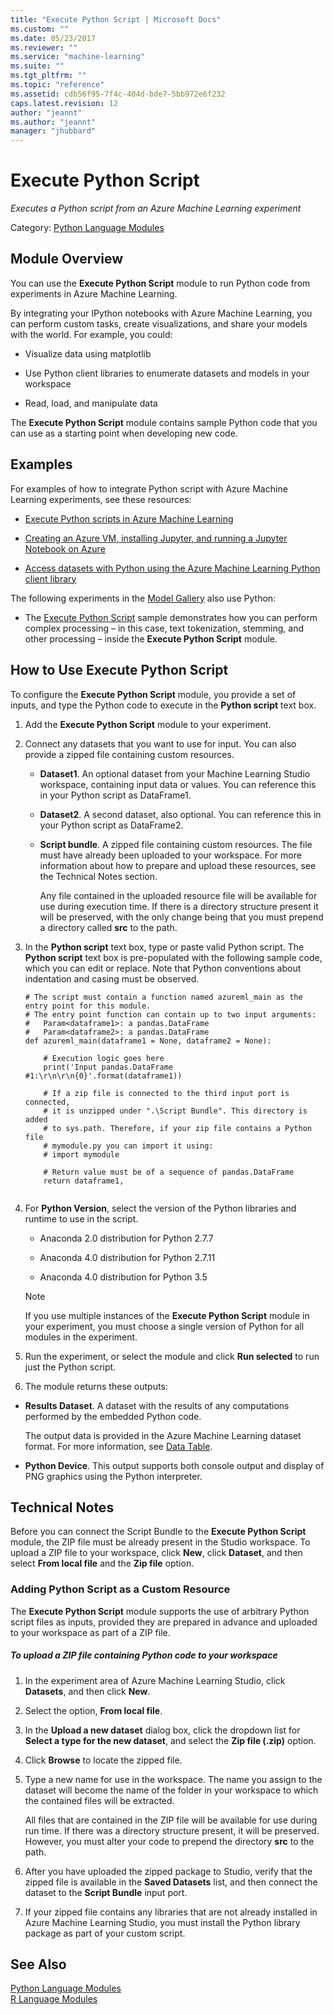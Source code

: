 ```yaml
---
title: "Execute Python Script | Microsoft Docs"
ms.custom: ""
ms.date: 05/23/2017
ms.reviewer: ""
ms.service: "machine-learning"
ms.suite: ""
ms.tgt_pltfrm: ""
ms.topic: "reference"
ms.assetid: cdb56f95-7f4c-404d-bde7-5bb972e6f232
caps.latest.revision: 12
author: "jeannt"
ms.author: "jeannt"
manager: "jhubbard"
---
```

# Execute Python Script
*Executes a Python script from an Azure Machine Learning experiment*  
  
 Category: [Python Language Modules](python-language-modules.md)  
  
## Module Overview  
 You can use the **Execute Python Script** module to run Python code from experiments in Azure Machine Learning.  
  
 By integrating your IPython notebooks with Azure Machine Learning, you can perform custom tasks, create visualizations, and share your models with the world. For example, you could:  
  
-   Visualize data using matplotlib  
  
-   Use Python client libraries to enumerate datasets and models in your workspace  
  
-   Read, load, and manipulate data  
  
 The **Execute Python Script** module contains sample Python code that you can use as a starting point when developing new code.  
  
## Examples  
 For examples of how to integrate Python script with Azure Machine Learning experiments, see these resources:  
  
-   [Execute Python scripts in Azure Machine Learning](https://docs.microsoft.com/azure/machine-learning/machine-learning-execute-python-scripts)  
  
-   [Creating an Azure VM, installing Jupyter, and running a Jupyter Notebook on Azure](https://docs.microsoft.com/azure/virtual-machines/linux/jupyter-notebook)  
  
-   [Access datasets with Python using the Azure Machine Learning Python client library](https://docs.microsoft.com/azure/machine-learning/machine-learning-python-data-access)  
  
 The following experiments in the [Model Gallery](https://gallery.cortanaintelligence.com/) also use Python:  
  
-   The [Execute Python Script](http://go.microsoft.com/fwlink/p/?LinkId=525942) sample demonstrates how you can perform complex processing – in this case, text tokenization, stemming, and other processing – inside the **Execute Python Script** module.  
  
## How to Use Execute Python Script  
 To configure the **Execute Python Script** module, you provide a set of inputs, and type the Python code to execute in the **Python script** text box.  
  
1.  Add the **Execute Python Script** module to your experiment.  
  
2.  Connect any datasets that you want to use for input. You can also provide a zipped file containing custom resources.  
  
    -   **Dataset1**.   An optional dataset from your Machine Learning Studio workspace, containing input data or values. You can reference this in your Python script as DataFrame1. 
  
    -   **Dataset2**.   A second dataset, also optional. You can reference this in your Python script as DataFrame2. 
  
    -   **Script bundle**.   A zipped file containing custom resources. The file must have already been uploaded to your workspace. For more information about how to prepare and upload these resources, see the Technical Notes section.  
  
         Any file contained in the uploaded resource file will be available for use during execution time. If there is a directory structure present it will be preserved, with the only change being that you must prepend a directory called **src** to the path.  
  
3.  In the **Python script** text box, type or paste valid Python script. The **Python script** text box is pre-populated with the following sample code, which you can edit or replace. Note that Python conventions about indentation and casing must be observed. 
  
    ```  
    # The script must contain a function named azureml_main as the entry point for this module.  
    # The entry point function can contain up to two input arguments:  
    #   Param<dataframe1>: a pandas.DataFrame  
    #   Param<dataframe2>: a pandas.DataFrame  
    def azureml_main(dataframe1 = None, dataframe2 = None):  
  
        # Execution logic goes here  
        print('Input pandas.DataFrame #1:\r\n\r\n{0}'.format(dataframe1))  
  
        # If a zip file is connected to the third input port is connected,  
        # it is unzipped under ".\Script Bundle". This directory is added  
        # to sys.path. Therefore, if your zip file contains a Python file  
        # mymodule.py you can import it using:  
        # import mymodule  
  
        # Return value must be of a sequence of pandas.DataFrame  
        return dataframe1,  
  
    ```  
  
4.  For **Python Version**, select the version of the Python libraries and runtime to use in the script.  
  
    -   Anaconda 2.0 distribution for Python 2.7.7  
  
    -   Anaconda 4.0 distribution for Python 2.7.11 
  
    -   Anaconda 4.0 distribution for Python 3.5  
  
    > [!NOTE]
    >  If you use multiple instances of the **Execute Python Script** module in your experiment, you must choose a single version of Python for all modules in the experiment.  
  
5.  Run the experiment, or select the module and click **Run selected** to run just the Python script.  
  
6.  The module returns these outputs:  
  
-   **Results Dataset**.   A dataset with the results of any computations performed by the embedded Python code.  
  
     The output data is provided in  the Azure Machine Learning dataset format. For more information, see [Data Table](data-table.md).  
  
-   **Python Device**.    This output supports both console output and display of PNG graphics using the Python interpreter.  
  
##  <a name="bkmk_TechnicalNotes"></a> Technical Notes  
 Before you can connect the Script Bundle to the **Execute Python Script** module, the ZIP file must be already present in the Studio workspace. To upload a ZIP file to your workspace, click **New**, click **Dataset**, and then select **From local file** and the **Zip file** option.  
  
### Adding Python Script as a Custom Resource  
 The **Execute Python Script** module supports the use of arbitrary Python script files as inputs, provided they are prepared in advance and uploaded to your workspace as part of a ZIP file.  
  
##### To upload a ZIP file containing Python code to your workspace  
  
1.  In the experiment area of Azure Machine Learning Studio, click **Datasets**, and then click **New**.  
  
2.  Select the  option, **From local file**.  
  
3.  In the **Upload a new dataset** dialog box,  click the dropdown list for **Select a type for the new dataset**, and select the **Zip file (.zip)** option.  
  
4.  Click **Browse** to locate the zipped file.  
  
5.  Type a new name for use in the workspace. The name you assign to the dataset will become the name of the folder in your workspace to which the contained files will be extracted.  
  
     All files that are contained in the ZIP file will be available for use during run time. If there was a directory structure present, it will be preserved. However, you must alter your code to prepend the directory **src** to the path.  
  
6.  After you have uploaded the zipped package to Studio, verify that the zipped file is available in the **Saved Datasets** list, and then connect the dataset to the **Script Bundle** input port.  
  
7.  If your zipped file contains any libraries that are not already installed in Azure Machine Learning Studio, you must install the Python library package as part of your custom script.  
  
## See Also  
 [Python Language Modules](python-language-modules.md)   
 [R Language Modules](r-language-modules.md)